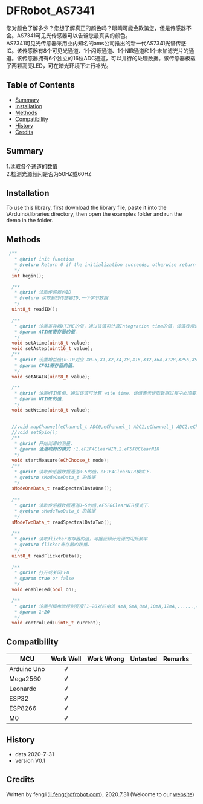 # DFRobot_AS7341

您对颜色了解多少？您想了解真正的颜色吗？眼睛可能会欺骗您，但是传感器不会。AS7341可见光传感器可以告诉您最真实的颜色。<br>
AS7341可见光传感器采用业内知名的ams公司推出的新一代AS7341光谱传感IC。该传感器有8个可见光通道、1个闪烁通道、1个NIR通道和1个未加滤光片的通道。该传感器拥有6个独立的16位ADC通道，可以并行的处理数据。该传感器板载了两颗高亮LED，可在暗光环境下进行补光。

## Table of Contents

* [Summary](#summary)
* [Installation](#installation)
* [Methods](#methods)
* [Compatibility](#compatibility)
* [History](#history)
* [Credits](#credits)

## Summary
1.读取各个通道的数值<br>
2.检测光源频闪是否为50HZ或60HZ


## Installation

To use this library, first download the library file, paste it into the \Arduino\libraries directory, then open the examples folder and run the demo in the folder.

## Methods
```C++
 /**
   * @brief init function
   * @return Return 0 if the initialization succeeds, otherwise return non-zero and error code.
   */
  int begin();

  /**
   * @brief 读取传感器的ID
   * @return 读取到的传感器ID,一个字节数据.
   */
  uint8_t readID();
  
  /**
   * @brief 设置寄存器ATIME的值，通过该值可计算Integration time的值，该值表示读取数据过程中必须要消耗的时间
   * @param ATIME寄存器的值.
   */
  void setAtime(uint8_t value);
  void setAstep(uint16_t value);
  /**
   * @brief 设置增益值(0~10对应 X0.5,X1,X2,X4,X8,X16,X32,X64,X128,X256,X512)
   * @param CFG1寄存器的值.
   */
  void setAGAIN(uint8_t value);

  /**
   * @brief 设置WTIME值，通过该值可计算 wite time，该值表示读取数据过程中必须要消耗的时间
   * @param WTIME的值.
   */
  void setWtime(uint8_t value);
  

  //void mapChannel(eChannel_t ADC0,eChannel_t ADC1,eChannel_t ADC2,eChannel_t ADC3,eChannel_t ADC4,eChannel_t ADC5);
  //void setGpio();
  /**
   * @brief 开始光谱的测量.
   * @param 通道映射的模式 :1.eF1F4ClearNIR,2.eF5F8ClearNIR
   */
  void startMeasure(eChChoose_t mode);
  /**
   * @brief 读取传感器数据通道0~5的值，eF1F4ClearNIR模式下.
   * @return sModeOneData_t 的数据
   */
  sModeOneData_t readSpectralDataOne();
  
  /**
   * @brief 读取传感器数据通道0~5的值,eF5F8ClearNIR模式下.
   * @return sModeTwoData_t 的数据
   */
  sModeTwoData_t readSpectralDataTwo();
  
  /**
   * @brief 读取flicker寄存器的值，可据此预计光源的闪烁频率
   * @return flicker寄存器的数据.
   */
  uint8_t readFlickerData();
  
  /**
   * @brief 打开或关闭LED
   * @param true or false
   */
  void enableLed(bool on);

  /**
   * @brief 设置引脚电流控制亮度(1~20对应电流 4mA,6mA,8mA,10mA,12mA,......,42mA)
   * @param 1~20
   */
  void controlLed(uint8_t current);
```

## Compatibility

MCU                | Work Well    | Work Wrong   | Untested    | Remarks
------------------ | :----------: | :----------: | :---------: | -----
Arduino Uno        |      √       |              |             | 
Mega2560        |      √       |              |             | 
Leonardo        |      √       |              |             | 
ESP32        |      √       |              |             | 
ESP8266        |      √       |              |             | 
M0        |      √       |              |             | 


## History

- data 2020-7-31
- version V0.1


## Credits

Written by fengli(li.feng@dfrobot.com), 2020.7.31 (Welcome to our [website](https://www.dfrobot.com/))





